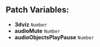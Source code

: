 ## Patch Variables:

* __3dviz__ ```Number```
* __audioMute__ ```Number```
* __audioObjectsPlayPause__ ```Number```

